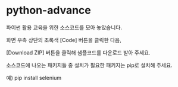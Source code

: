 # python-advance
파이썬 활용 교육을 위한 소스코드를 모아 놓았습니다.

화면 우측 상단의 초록색 [Code] 버튼을 클릭한 다음,

[Download ZIP] 버튼을 클릭해 샘플코드를 다운로드 받아 주세요.


소스코드에 나오는 패키지들 중 설치가 필요한 패키지는 pip로 설치해 주세요.

예) pip install selenium
